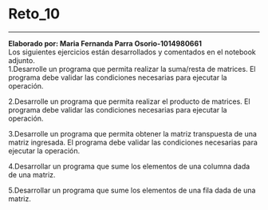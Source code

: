 # Reto_10
---
**Elaborado por: Maria Fernanda Parra Osorio-1014980661** <br>
Los siguientes ejercicios están desarrollados y comentados en el notebook adjunto.<br>
1.Desarrolle un programa que permita realizar la suma/resta de matrices. El programa debe validar las condiciones necesarias para ejecutar la operación.

2.Desarrolle un programa que permita realizar el producto de matrices. El programa debe validar las condiciones necesarias para ejecutar la operación.

3.Desarrolle un programa que permita obtener la matriz transpuesta de una matriz ingresada. El programa debe validar las condiciones necesarias para ejecutar la operación.

4.Desarrollar un programa que sume los elementos de una columna dada de una matriz.

5.Desarrollar un programa que sume los elementos de una fila dada de una matriz.
